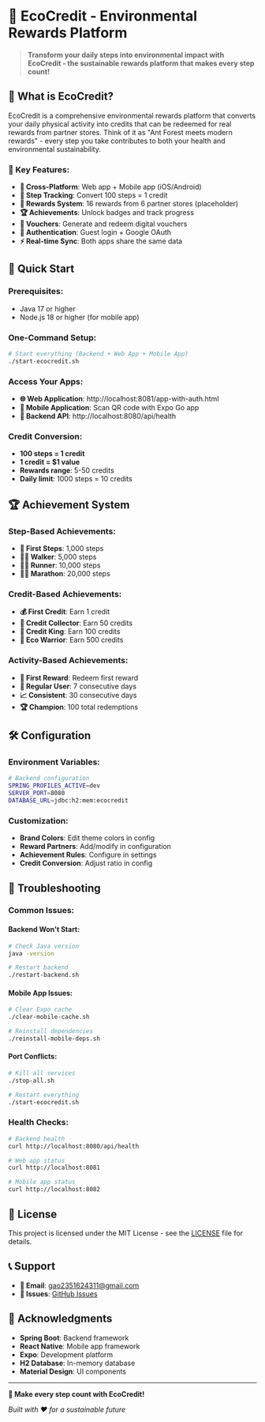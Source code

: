# 🌱 EcoCredit - Environmental Rewards Platform

> **Transform your daily steps into environmental impact with EcoCredit - the sustainable rewards platform that makes every step count!**

## 🎯 What is EcoCredit?

EcoCredit is a comprehensive environmental rewards platform that converts your daily physical activity into credits that can be redeemed for real rewards from partner stores. Think of it as "Ant Forest meets modern rewards" - every step you take contributes to both your health and environmental sustainability.

### **🌟 Key Features:**

- **📱 Cross-Platform**: Web app + Mobile app (iOS/Android)
- **🌱 Step Tracking**: Convert 100 steps = 1 credit
- **🎁 Rewards System**: 16 rewards from 6 partner stores (placeholder)
- **🏆 Achievements**: Unlock badges and track progress
- **🎫 Vouchers**: Generate and redeem digital vouchers
- **🔐 Authentication**: Guest login + Google OAuth
- **⚡ Real-time Sync**: Both apps share the same data

## 🚀 Quick Start

### **Prerequisites:**
- Java 17 or higher
- Node.js 18 or higher (for mobile app)

### **One-Command Setup:**
```bash
# Start everything (Backend + Web App + Mobile App)
./start-ecocredit.sh
```

### **Access Your Apps:**
- **🌐 Web Application**: http://localhost:8081/app-with-auth.html
- **📱 Mobile Application**: Scan QR code with Expo Go app
- **🔧 Backend API**: http://localhost:8080/api/health



### **Credit Conversion:**
- **100 steps = 1 credit**
- **1 credit = $1 value**
- **Rewards range**: 5-50 credits
- **Daily limit**: 1000 steps = 10 credits

## 🏆 Achievement System

### **Step-Based Achievements:**
- **🌱 First Steps**: 1,000 steps
- **🚶‍♂️ Walker**: 5,000 steps
- **🏃‍♂️ Runner**: 10,000 steps
- **🏃‍♀️ Marathon**: 20,000 steps

### **Credit-Based Achievements:**
- **💰 First Credit**: Earn 1 credit
- **💎 Credit Collector**: Earn 50 credits
- **👑 Credit King**: Earn 100 credits
- **🌟 Eco Warrior**: Earn 500 credits

### **Activity-Based Achievements:**
- **🎁 First Reward**: Redeem first reward
- **🔄 Regular User**: 7 consecutive days
- **📈 Consistent**: 30 consecutive days
- **🏆 Champion**: 100 total redemptions

## 🛠️ Configuration

### **Environment Variables:**
```bash
# Backend configuration
SPRING_PROFILES_ACTIVE=dev
SERVER_PORT=8080
DATABASE_URL=jdbc:h2:mem:ecocredit
```

### **Customization:**
- **Brand Colors**: Edit theme colors in config
- **Reward Partners**: Add/modify in configuration
- **Achievement Rules**: Configure in settings
- **Credit Conversion**: Adjust ratio in config

## 🐛 Troubleshooting

### **Common Issues:**

#### **Backend Won't Start:**
```bash
# Check Java version
java -version

# Restart backend
./restart-backend.sh
```

#### **Mobile App Issues:**
```bash
# Clear Expo cache
./clear-mobile-cache.sh

# Reinstall dependencies
./reinstall-mobile-deps.sh
```

#### **Port Conflicts:**
```bash
# Kill all services
./stop-all.sh

# Restart everything
./start-ecocredit.sh
```

### **Health Checks:**
```bash
# Backend health
curl http://localhost:8080/api/health

# Web app status
curl http://localhost:8081

# Mobile app status
curl http://localhost:8082
```

## 📄 License

This project is licensed under the MIT License - see the [LICENSE](LICENSE) file for details.

## 📞 Support

- **📧 Email**: gao2351624311@gmail.com
- **🐛 Issues**: [GitHub Issues](https://github.com/gao327/ecocreditsystemrelease/issues)


## 🙏 Acknowledgments

- **Spring Boot**: Backend framework
- **React Native**: Mobile app framework
- **Expo**: Development platform
- **H2 Database**: In-memory database
- **Material Design**: UI components

---

**🌱 Make every step count with EcoCredit!**

*Built with ❤️ for a sustainable future*
